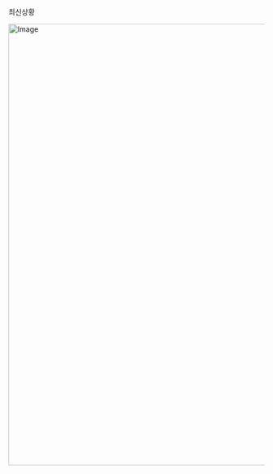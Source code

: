 최신상황

<img width="1754" height="869" alt="Image" src="https://github.com/user-attachments/assets/bd88ca35-5964-4d61-a615-b0d0aa1f51fe" />

